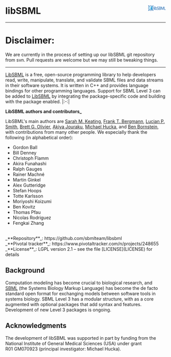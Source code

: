 # libSBML<img width="11%" align="right" src="./dev/misc-files/new-logo-2020/libsbml-logo-and-name.svg">


---
# Disclaimer:

We are currently in the process of setting up our libSBML git repository from svn. Pull requests are welcome but we may still be tweaking things.

--- 

[LibSBML](http://sbml.org/Software/libSBML) is a free, open-source programming library to help developers read, write, manipulate, translate, and validate SBML files and data streams in their software systems. It is written in C++ and provides language bindings for other programming languages.  Support for SBML Level&nbsp;3 can be added to [LibSBML](http://sbml.org/Software/libSBML) by integrating the package-specific code and building with the package enabled.
|:-:|

**LibSBML authors and contributors_**

LibSBML's main authors are [Sarah M. Keating](https://github.com/skeating), [Frank T. Bergmann](https://www.cos.uni-heidelberg.de/index.php/f.bergmann/?l=_e), [Lucian P. Smith](https://github.com/luciansmith), [Brett G. Olivier](http://www.bgoli.net), [Akiya Jouraku](https://www.researchgate.net/profile/Akiya_Jouraku), [Michael Hucka](http://www.cds.caltech.edu/~mhucka/), and [Ben Bornstein](http://ml.jpl.nasa.gov/people/bornstein.shtml), with contributions from many other people.  We especially thank the following (in alphabetical order):

* Gordon Ball
* Bill Denney
* Christoph Flamm
* Akira Funahashi
* Ralph Gauges
* Rainer Machn&eacute;
* Martin Ginkel
* Alex Gutteridge
* Stefan Hoops
* Totte Karlsson
* Moriyoshi Koizumi
* Ben Kovitz
* Thomas Pfau
* Nicolas Rodriguez
* Fengkai Zhang

<br>
_**Repository**_:   https://github.com/sbmlteam/libsbml<br>
_**Pivotal tracker**_: https://www.pivotaltracker.com/n/projects/248655<br>
_**License**_:      LGPL version 2.1 &ndash; see the file [LICENSE](LICENSE) for details

## Background ##

Computation modeling has become crucial to biological research, and [SBML](http://sbml.org) (the Systems Biology Markup Language) has become the de facto standard open format for exchanging models between software tools in systems biology.  SBML Level&nbsp;3 has a modular structure, with as a core augmented with optional packages that add syntax and features.  Development of new Level&nbsp;3 packages is ongoing.


## Acknowledgments ##

The development of libSBML was supported in part by funding from the National Institute of General Medical Sciences (USA) under grant R01&nbsp;GM070923 (principal investigator: Michael Hucka).



